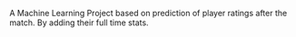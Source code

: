 
A Machine Learning Project based on prediction of player ratings after the match.
By adding their full time stats.
